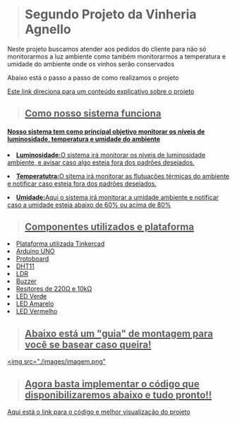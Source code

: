 > <h1>Segundo Projeto da Vinheria Agnello</h1>

<p>Neste projeto buscamos atender aos pedidos do cliente para não só monitorarmos a luz ambiente como também monitorarmos 
a temperatura e umidade do ambiente onde os vinhos serão conservados</p>

<p>Abaixo está o passo a passo de como realizamos o projeto</p>
<a href="https://youtu.be/MCSw4fT85kU?si=KpTZby5886DSWUUW" target="_blank"><p>Este link direciona para um conteúdo explicativo sobre o projeto</p>


> <h2>Como nosso sistema funciona</h2>

<h4><strong>Nosso sistema tem como principal objetivo monitorar os níveis de luminosidade, temperatura e umidade do ambiente</strong></h4>
<li><strong>Luminosidade:</strong>O sistema irá monitorar os níveis de luminosidade ambiente, e avisar caso algo esteja fora dos padrões desejados.</li>
<p><li><strong>Temperatutra:</strong>O sitema irá monitorar as flutuações térmicas do ambiente e notificar caso esteja fora dos padrões desejados.</li></p>
<li><strong>Umidade:</strong>Aqui o sistema irá monitorar a umidade ambiente e notificar caso a umidade esteja abaixo de 60% ou acima de 80%</li>

> <h2>Componentes utilizados e plataforma </h2>
<li>Plataforma utilizada Tinkercad</li>
<li>Arduíno UNO</li>
<li>Protoboard</li>
<li>DHT11</li>
<li>LDR</li>
<li>Buzzer</li>
<li>Resitores de 220Ω e 10kΩ</li>
<li>LED Verde</li>
<li>LED Amarelo</li>
<li>LED Vermelho</li>

> <h2>Abaixo está um "guia" de montagem para você se basear caso queira!</h2>
<img src="./images/imagem.png"
> <h2>Agora basta implementar o código que disponibilizaremos abaixo e tudo pronto!!</h2>

<a href="https://www.tinkercad.com/things/aK5Ktq5cWln-batata/editel?returnTo=https%3A%2F%2Fwww.tinkercad.com%2Fdashboard%2Fdesigns%2Fcircuits&sharecode=aclvljmgpyjVMA_5dZ0NMi7iD2c5E0PAQsR90NyAD3s">Aqui está o link para o código e melhor visualização do projeto</a>
